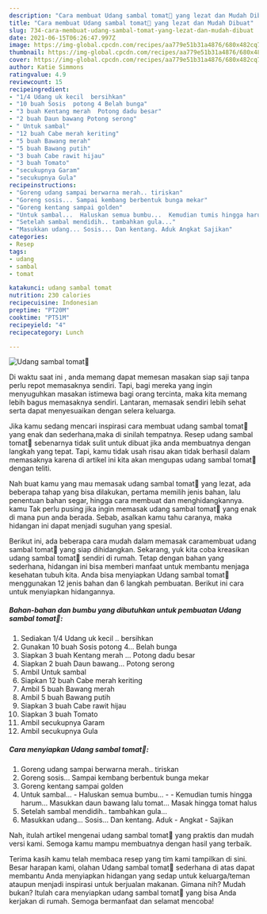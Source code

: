 ```yaml
---
description: "Cara membuat Udang sambal tomat🍅 yang lezat dan Mudah Dibuat"
title: "Cara membuat Udang sambal tomat🍅 yang lezat dan Mudah Dibuat"
slug: 734-cara-membuat-udang-sambal-tomat-yang-lezat-dan-mudah-dibuat
date: 2021-06-15T06:26:47.997Z
image: https://img-global.cpcdn.com/recipes/aa779e51b31a4876/680x482cq70/udang-sambal-tomat🍅-foto-resep-utama.jpg
thumbnail: https://img-global.cpcdn.com/recipes/aa779e51b31a4876/680x482cq70/udang-sambal-tomat🍅-foto-resep-utama.jpg
cover: https://img-global.cpcdn.com/recipes/aa779e51b31a4876/680x482cq70/udang-sambal-tomat🍅-foto-resep-utama.jpg
author: Katie Simmons
ratingvalue: 4.9
reviewcount: 15
recipeingredient:
- "1/4 Udang uk kecil  bersihkan"
- "10 buah Sosis  potong 4 Belah bunga"
- "3 buah Kentang merah  Potong dadu besar"
- "2 buah Daun bawang Potong serong"
- " Untuk sambal"
- "12 buah Cabe merah keriting"
- "5 buah Bawang merah"
- "5 buah Bawang putih"
- "3 buah Cabe rawit hijau"
- "3 buah Tomato"
- "secukupnya Garam"
- "secukupnya Gula"
recipeinstructions:
- "Goreng udang sampai berwarna merah.. tiriskan"
- "Goreng sosis... Sampai kembang berbentuk bunga mekar"
- "Goreng kentang sampai golden"
- "Untuk sambal...  Haluskan semua bumbu...  Kemudian tumis hingga harum... Masukkan daun bawang lalu tomat... Masak hingga tomat halus"
- "Setelah sambal mendidih.. tambahkan gula..."
- "Masukkan udang... Sosis... Dan kentang. Aduk Angkat Sajikan"
categories:
- Resep
tags:
- udang
- sambal
- tomat

katakunci: udang sambal tomat 
nutrition: 230 calories
recipecuisine: Indonesian
preptime: "PT20M"
cooktime: "PT51M"
recipeyield: "4"
recipecategory: Lunch

---
```



![Udang sambal tomat🍅](https://img-global.cpcdn.com/recipes/aa779e51b31a4876/680x482cq70/udang-sambal-tomat🍅-foto-resep-utama.jpg)

Di waktu  saat ini , anda memang dapat memesan masakan siap saji tanpa perlu repot memasaknya sendiri. Tapi, bagi mereka yang ingin menyuguhkan masakan istimewa bagi orang tercinta, maka kita memang lebih bagus memasaknya sendiri. Lantaran, memasak sendiri lebih sehat serta dapat menyesuaikan dengan selera keluarga.

Jika kamu sedang mencari inspirasi cara membuat udang sambal tomat🍅 yang enak dan sederhana,maka di sinilah tempatnya. Resep udang sambal tomat🍅  sebenarnya tidak sulit untuk dibuat jika anda membuatnya dengan langkah yang tepat. Tapi, kamu tidak usah risau akan tidak berhasil dalam memasaknya 
karena di artikel ini kita akan mengupas udang sambal tomat🍅 dengan teliti.  



Nah buat kamu yang mau memasak udang sambal tomat🍅 yang lezat, ada beberapa tahap yang bisa dilakukan, pertama memilih jenis bahan, lalu penentuan bahan segar, hingga cara membuat dan menghidangkannya. kamu Tak perlu pusing jika ingin memasak udang sambal tomat🍅 yang enak di mana pun anda berada. Sebab, asalkan kamu  tahu caranya, maka hidangan ini dapat menjadi suguhan yang spesial.

Berikut ini, ada beberapa cara mudah dalam memasak caramembuat udang sambal tomat🍅 yang siap dihidangkan. Sekarang, yuk kita coba kreasikan udang sambal tomat🍅 sendiri di rumah. Tetap dengan bahan yang sederhana, hidangan ini bisa memberi manfaat untuk membantu menjaga kesehatan tubuh kita. Anda bisa menyiapkan Udang sambal tomat🍅 menggunakan 12 jenis bahan dan 6 langkah pembuatan. Berikut ini cara untuk menyiapkan hidangannya.

<!--inarticleads1-->

##### Bahan-bahan dan bumbu yang dibutuhkan untuk pembuatan Udang sambal tomat🍅:

1. Sediakan 1/4 Udang uk kecil .. bersihkan
1. Gunakan 10 buah Sosis  potong 4... Belah bunga
1. Siapkan 3 buah Kentang merah ... Potong dadu besar
1. Siapkan 2 buah Daun bawang... Potong serong
1. Ambil  Untuk sambal
1. Siapkan 12 buah Cabe merah keriting
1. Ambil 5 buah Bawang merah
1. Ambil 5 buah Bawang putih
1. Siapkan 3 buah Cabe rawit hijau
1. Siapkan 3 buah Tomato
1. Ambil secukupnya Garam
1. Ambil secukupnya Gula




<!--inarticleads2-->

##### Cara menyiapkan Udang sambal tomat🍅:

1. Goreng udang sampai berwarna merah.. tiriskan
1. Goreng sosis... Sampai kembang berbentuk bunga mekar
1. Goreng kentang sampai golden
1. Untuk sambal...  - Haluskan semua bumbu... -  - Kemudian tumis hingga harum... Masukkan daun bawang lalu tomat... Masak hingga tomat halus
1. Setelah sambal mendidih.. tambahkan gula...
1. Masukkan udang... Sosis... Dan kentang. Aduk - Angkat - Sajikan




Nah, itulah artikel mengenai  udang sambal tomat🍅  yang praktis dan mudah versi kami. Semoga kamu mampu membuatnya dengan hasil yang terbaik. 

Terima kasih kamu telah membaca resep yang tim kami tampilkan di sini. Besar harapan kami, olahan  Udang sambal tomat🍅 sederhana di atas dapat membantu Anda menyiapkan hidangan yang sedap untuk keluarga/teman ataupun menjadi inspirasi untuk berjualan makanan. Gimana nih? Mudah bukan? Itulah cara menyiapkan udang sambal tomat🍅 yang bisa Anda kerjakan di rumah. Semoga bermanfaat dan selamat mencoba!

